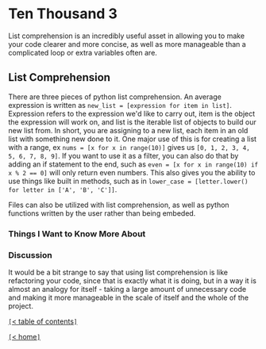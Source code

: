 # Ten Thousand 3

List comprehension is an incredibly useful asset in allowing you to make your code clearer and more concise, as well as more manageable than a complicated loop or extra variables often are.

<!-- https://www.pythonforbeginners.com/basics/list-comprehensions-in-python -->
## List Comprehension

There are three pieces of python list comprehension. An average expression is written as `new_list = [expression for item in list]`. Expression refers to the expression we'd like to carry out, item is the object the expression will work on, and list is the iterable list of objects to build our new list from. In short, you are assigning to a new list, each item in an old list with something new done to it. One major use of this is for creating a list with a range, ex `nums = [x for x in range(10)]` gives us `[0, 1, 2, 3, 4, 5, 6, 7, 8, 9]`. If you want to use it as a filter, you can also do that by adding an if statement to the end, such as `even = [x for x in range(10) if x % 2 == 0]` will only return even numbers. This also gives you the ability to use things like built in methods, such as in `lower_case = [letter.lower() for letter in ['A', 'B', 'C']]`.

Files can also be utilized with list comprehension, as well as python functions written by the user rather than being embeded.

### Things I Want to Know More About

### Discussion

It would be a bit strange to say that using list comprehension is like refactoring your code, since that is exactly what it is doing, but in a way it is almost an analogy for itself - taking a large amount of unnecessary code and making it more manageable in the scale of itself and the whole of the project.

[`[`< table of contents`]`](code401.md)

[`[`< home`]`](README.md)
